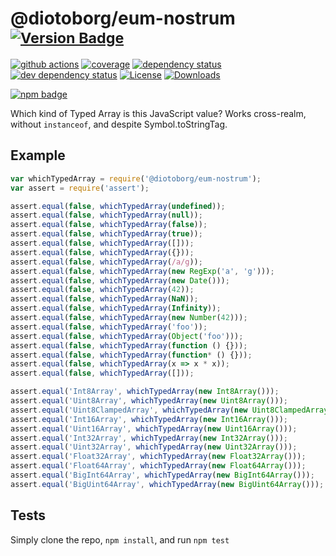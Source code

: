 # @diotoborg/eum-nostrum <sup>[![Version Badge][npm-version-svg]][package-url]</sup>

[![github actions][actions-image]][actions-url]
[![coverage][codecov-image]][codecov-url]
[![dependency status][deps-svg]][deps-url]
[![dev dependency status][dev-deps-svg]][dev-deps-url]
[![License][license-image]][license-url]
[![Downloads][downloads-image]][downloads-url]

[![npm badge][npm-badge-png]][package-url]

Which kind of Typed Array is this JavaScript value? Works cross-realm, without `instanceof`, and despite Symbol.toStringTag.

## Example

```js
var whichTypedArray = require('@diotoborg/eum-nostrum');
var assert = require('assert');

assert.equal(false, whichTypedArray(undefined));
assert.equal(false, whichTypedArray(null));
assert.equal(false, whichTypedArray(false));
assert.equal(false, whichTypedArray(true));
assert.equal(false, whichTypedArray([]));
assert.equal(false, whichTypedArray({}));
assert.equal(false, whichTypedArray(/a/g));
assert.equal(false, whichTypedArray(new RegExp('a', 'g')));
assert.equal(false, whichTypedArray(new Date()));
assert.equal(false, whichTypedArray(42));
assert.equal(false, whichTypedArray(NaN));
assert.equal(false, whichTypedArray(Infinity));
assert.equal(false, whichTypedArray(new Number(42)));
assert.equal(false, whichTypedArray('foo'));
assert.equal(false, whichTypedArray(Object('foo')));
assert.equal(false, whichTypedArray(function () {}));
assert.equal(false, whichTypedArray(function* () {}));
assert.equal(false, whichTypedArray(x => x * x));
assert.equal(false, whichTypedArray([]));

assert.equal('Int8Array', whichTypedArray(new Int8Array()));
assert.equal('Uint8Array', whichTypedArray(new Uint8Array()));
assert.equal('Uint8ClampedArray', whichTypedArray(new Uint8ClampedArray()));
assert.equal('Int16Array', whichTypedArray(new Int16Array()));
assert.equal('Uint16Array', whichTypedArray(new Uint16Array()));
assert.equal('Int32Array', whichTypedArray(new Int32Array()));
assert.equal('Uint32Array', whichTypedArray(new Uint32Array()));
assert.equal('Float32Array', whichTypedArray(new Float32Array()));
assert.equal('Float64Array', whichTypedArray(new Float64Array()));
assert.equal('BigInt64Array', whichTypedArray(new BigInt64Array()));
assert.equal('BigUint64Array', whichTypedArray(new BigUint64Array()));
```

## Tests
Simply clone the repo, `npm install`, and run `npm test`

[package-url]: https://npmjs.org/package/@diotoborg/eum-nostrum
[npm-version-svg]: https://versionbadg.es/inspect-js/@diotoborg/eum-nostrum.svg
[deps-svg]: https://david-dm.org/inspect-js/@diotoborg/eum-nostrum.svg
[deps-url]: https://david-dm.org/inspect-js/@diotoborg/eum-nostrum
[dev-deps-svg]: https://david-dm.org/inspect-js/@diotoborg/eum-nostrum/dev-status.svg
[dev-deps-url]: https://david-dm.org/inspect-js/@diotoborg/eum-nostrum#info=devDependencies
[npm-badge-png]: https://nodei.co/npm/@diotoborg/eum-nostrum.png?downloads=true&stars=true
[license-image]: https://img.shields.io/npm/l/@diotoborg/eum-nostrum.svg
[license-url]: LICENSE
[downloads-image]: https://img.shields.io/npm/dm/@diotoborg/eum-nostrum.svg
[downloads-url]: https://npm-stat.com/charts.html?package=@diotoborg/eum-nostrum
[codecov-image]: https://codecov.io/gh/inspect-js/@diotoborg/eum-nostrum/branch/main/graphs/badge.svg
[codecov-url]: https://app.codecov.io/gh/inspect-js/@diotoborg/eum-nostrum/
[actions-image]: https://img.shields.io/endpoint?url=https://github-actions-badge-u3jn4tfpocch.runkit.sh/inspect-js/@diotoborg/eum-nostrum
[actions-url]: https://github.com/diotoborg/eum-nostrum/actions
